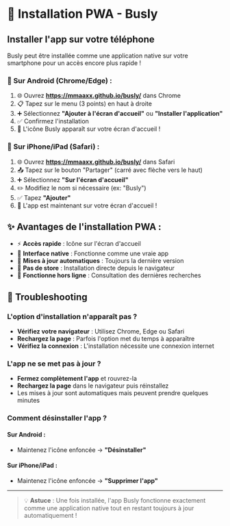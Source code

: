 # 📱 Installation PWA - Busly

## Installer l'app sur votre téléphone

Busly peut être installée comme une application native sur votre smartphone pour un accès encore plus rapide !

### 🤖 Sur Android (Chrome/Edge) :

1. 🌐 Ouvrez **https://mmaaxx.github.io/busly/** dans Chrome
2. 📋 Tapez sur le menu (3 points) en haut à droite
3. ➕ Sélectionnez **"Ajouter à l'écran d'accueil"** ou **"Installer l'application"**
4. ✅ Confirmez l'installation
5. 🎉 L'icône Busly apparaît sur votre écran d'accueil !

### 🍎 Sur iPhone/iPad (Safari) :

1. 🌐 Ouvrez **https://mmaaxx.github.io/busly/** dans Safari
2. 📤 Tapez sur le bouton "Partager" (carré avec flèche vers le haut)
3. ➕ Sélectionnez **"Sur l'écran d'accueil"**
4. ✏️ Modifiez le nom si nécessaire (ex: "Busly")
5. ✅ Tapez **"Ajouter"**
6. 🎉 L'app est maintenant sur votre écran d'accueil !

## ✨ Avantages de l'installation PWA :

- ⚡ **Accès rapide** : Icône sur l'écran d'accueil
- 📱 **Interface native** : Fonctionne comme une vraie app
- 🔄 **Mises à jour automatiques** : Toujours la dernière version
- 🚫 **Pas de store** : Installation directe depuis le navigateur
- 💾 **Fonctionne hors ligne** : Consultation des dernières recherches

## 🔧 Troubleshooting

### L'option d'installation n'apparaît pas ?

- **Vérifiez votre navigateur** : Utilisez Chrome, Edge ou Safari
- **Rechargez la page** : Parfois l'option met du temps à apparaître
- **Vérifiez la connexion** : L'installation nécessite une connexion internet

### L'app ne se met pas à jour ?

- **Fermez complètement l'app** et rouvrez-la
- **Rechargez la page** dans le navigateur puis réinstallez
- Les mises à jour sont automatiques mais peuvent prendre quelques minutes

### Comment désinstaller l'app ?

#### Sur Android :

- Maintenez l'icône enfoncée → **"Désinstaller"**

#### Sur iPhone/iPad :

- Maintenez l'icône enfoncée → **"Supprimer l'app"**

---

> 💡 **Astuce** : Une fois installée, l'app Busly fonctionne exactement comme une application native tout en restant toujours à jour automatiquement !
